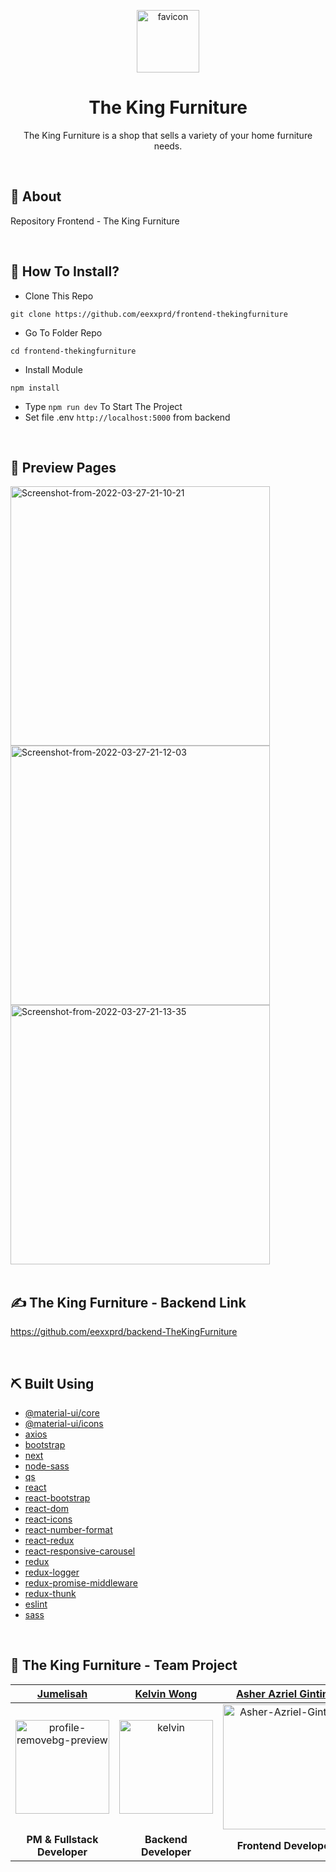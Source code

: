 <p align="center">
  <a href="https://imgbb.com/"><img src="https://i.ibb.co/JcpzNjJ/favicon.png" alt="favicon" width="100px"></a>
</p>
<div align="center">
<h1>The King Furniture</h1>
<p>The King Furniture is a shop that sells a variety of your home furniture needs.</p>
<br>
</div>

## 📍 About
Repository Frontend - The King Furniture

<br>

## 📌 How To Install?

- Clone This Repo
```
git clone https://github.com/eexxprd/frontend-thekingfurniture
```
- Go To Folder Repo
```
cd frontend-thekingfurniture
```
- Install Module
```
npm install
```
- Type ``` npm run dev ``` To Start The Project
- Set file .env ```http://localhost:5000``` from backend

<br>

## 🔎 Preview Pages
  <span>
	<a href="https://ibb.co/CmBCzLw"><img src="https://i.ibb.co/xXh9DZ2/Screenshot-from-2022-03-27-21-10-21.png" alt="Screenshot-from-2022-03-27-21-10-21" width="415"></a>
	<a href="https://ibb.co/FJN7Mgq"><img src="https://i.ibb.co/xGP50J8/Screenshot-from-2022-03-27-21-12-03.png" alt="Screenshot-from-2022-03-27-21-12-03" width="415"></a>
    <a href="https://ibb.co/7twxLKN"><img src="https://i.ibb.co/SwhDGB7/Screenshot-from-2022-03-27-21-13-35.png" alt="Screenshot-from-2022-03-27-21-13-35" width="415"></a>
    <br/>
  </span>

<br>

## ✍️ The King Furniture - Backend Link
https://github.com/eexxprd/backend-TheKingFurniture 

<br>

## ⛏️ Built Using

- [@material-ui/core](https://www.npmjs.com/package/@material-ui/core)
- [@material-ui/icons](https://www.npmjs.com/package/@material-ui/icons)
- [axios](https://www.npmjs.com/package/axios)
- [bootstrap](https://www.npmjs.com/package/bootstrap)
- [next](https://www.npmjs.com/package/next)
- [node-sass](https://www.npmjs.com/package/node-sass)
- [qs](https://www.npmjs.com/package/qs)
- [react](https://www.npmjs.com/package/react)
- [react-bootstrap](https://www.npmjs.com/package/react-bootstrap)
- [react-dom](https://www.npmjs.com/package/react-dom)
- [react-icons](https://www.npmjs.com/package/react-icons)
- [react-number-format](https://www.npmjs.com/package/react-number-format)
- [react-redux](https://www.npmjs.com/package/react-redux)
- [react-responsive-carousel](https://www.npmjs.com/package/react-responsive-carousel)
- [redux](https://www.npmjs.com/package/redux)
- [redux-logger](https://www.npmjs.com/package/redux-logger)
- [redux-promise-middleware](https://www.npmjs.com/package/redux-promise-middleware)
- [redux-thunk](https://www.npmjs.com/package/redux-thunk)
- [eslint](https://www.npmjs.com/package/eslint)
- [sass](https://www.npmjs.com/package/sass)

<br>

## 🤝 The King Furniture - Team Project
|                                                   [Jumelisah](https://github.com/jumelisah)                                                   |                                   [Kelvin Wong](https://github.com/7shiroi)                                   |                                           [Asher Azriel Ginting](https://github.com/asherginting)                                            |                                  [Zalfa Nur Amalia](https://github.com/zalfanuramalia)                                   |                                                     [Tofan Avianto](https://github.com/eexxprd)                                                      |
| :-------------------------------------------------------------------------------------------------------------------------------------------: | :-----------------------------------------------------------------------------------------------------------: | :------------------------------------------------------------------------------------------------------------------------------------------: | :----------------------------------------------------------------------------------------------------------------------: | :--------------------------------------------------------------------------------------------------------------------------------------------------: |
| <a href="https://imgbb.com/"><img src="https://i.ibb.co/NpNvShb/profile-removebg-preview.png" alt="profile-removebg-preview" width="150"></a> | <a href="https://ibb.co/zPM3sjp"><img src="https://i.ibb.co/YfC52Ym/kelvin.jpg" alt="kelvin" width="150"></a> | <a href="https://ibb.co/rZ4KD8m"><img src="https://i.ibb.co/MRMyFws/IMG-20210402-181933-561.jpg" alt="Asher-Azriel-Ginting" width='200'></a> | <a href="https://ibb.co/4K0Fs66"><img src="https://i.ibb.co/mbPRvLL/zalfa.jpg" alt="zalfa" width="200" height="100"></a> | <a href="https://ibb.co/jVJyG2j"><img src="https://i.ibb.co/k3m40fP/Whats-App-Image-2022-03-13-at-21-38-51.jpg" alt="Tofan-Avianto" width='200'></a> |
|                                                        <b>PM & Fullstack Developer</b>                                                        |                                           <b>Backend Developer</b>                                            |                                                          <b>Frontend Developer</b>                                                           |                                                <b>Frontend Developer</b>                                                 |                                                              <b>Frontend Developer</b>                                                               |

